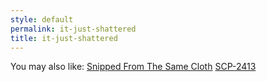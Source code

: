 ```yaml
---
style: default
permalink: it-just-shattered
title: it-just-shattered
---
```

You may also like:
[Snipped From The Same Cloth](http://scp-wiki.net/snipped-from-the-same-cloth)
[SCP-2413](http://scp-wiki.net/scp-2413)